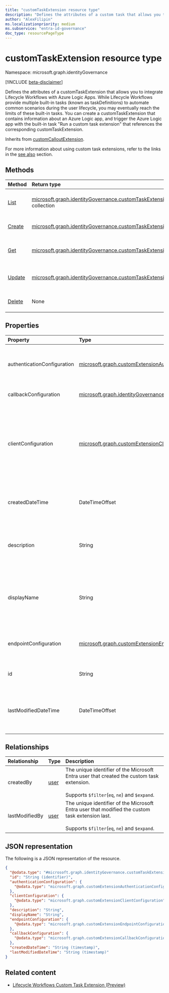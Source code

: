 ```yaml
---
title: "customTaskExtension resource type"
description: "Defines the attributes of a custom task that allows you to integrate lifecycle workflows with Azure Logic Apps and trigger custom tasks through the logic app."
author: "AlexFilipin"
ms.localizationpriority: medium
ms.subservice: "entra-id-governance"
doc_type: resourcePageType
---
```


# customTaskExtension resource type

Namespace: microsoft.graph.identityGovernance

[!INCLUDE [beta-disclaimer](../../includes/beta-disclaimer.md)]

Defines the attributes of a customTaskExtension that allows you to integrate Lifecycle Workflows with Azure Logic Apps. While Lifecycle Workflows provide multiple built-in tasks (known as taskDefinitions) to automate common scenarios during the user lifecycle, you may eventually reach the limits of these built-in tasks. You can create a customTaskExtension that contains information about an Azure Logic app, and trigger the Azure Logic app with the built-in task "Run a custom task extension" that references the corresponding customTaskExtension.

Inherits from [customCalloutExtension](../resources/customcalloutextension.md).

For more information about using custom task extensions, refer to the links in the [see also](#related-content) section.

## Methods

|Method|Return type|Description|
|:---|:---|:---|
|[List](../api/identitygovernance-lifecycleworkflowscontainer-list-customtaskextensions.md)|[microsoft.graph.identityGovernance.customTaskExtension](../resources/identitygovernance-customtaskextension.md) collection|Get a list of the [customTaskExtension](../resources/identitygovernance-customtaskextension.md) objects and their properties.|
|[Create](../api/identitygovernance-lifecycleworkflowscontainer-post-customtaskextensions.md)|[microsoft.graph.identityGovernance.customTaskExtension](../resources/identitygovernance-customtaskextension.md)|Create a new [customTaskExtension](../resources/identitygovernance-customtaskextension.md) object.|
|[Get](../api/identitygovernance-customtaskextension-get.md)|[microsoft.graph.identityGovernance.customTaskExtension](../resources/identitygovernance-customtaskextension.md)|Read the properties and relationships of a [customTaskExtension](../resources/identitygovernance-customtaskextension.md) object.|
|[Update](../api/identitygovernance-customtaskextension-update.md)|[microsoft.graph.identityGovernance.customTaskExtension](../resources/identitygovernance-customtaskextension.md)|Update the properties of a [customTaskExtension](../resources/identitygovernance-customtaskextension.md) object.|
|[Delete](../api/identitygovernance-customtaskextension-delete.md)|None|Deletes a [customTaskExtension](../resources/identitygovernance-customtaskextension.md) object.|

## Properties

|Property|Type|Description|
|:---|:---|:---|
|authenticationConfiguration|[microsoft.graph.customExtensionAuthenticationConfiguration](../resources/customextensionauthenticationconfiguration.md)|Configuration for securing the API call to the logic app. Inherited from [customCalloutExtension](../resources/customcalloutextension.md). Required.|
|callbackConfiguration|[microsoft.graph.identityGovernance.customTaskExtensionCallbackConfiguration](../resources/identitygovernance-customtaskextensioncallbackconfiguration.md)|The callback configuration for a custom task extension.|
|clientConfiguration|[microsoft.graph.customExtensionClientConfiguration](../resources/customextensionclientconfiguration.md)|HTTP connection settings that define how long Microsoft Entra ID can wait for a connection to a logic app, how many times you can retry a timed-out connection and the exception scenarios when retries are allowed. Inherited from [customCalloutExtension](../resources/customcalloutextension.md).|
|createdDateTime|DateTimeOffset|When the custom task extension was created.<br><br>Supports `$filter`(`lt`, `le`, `gt`, `ge`, `eq`, `ne`) and `$orderby`.|
|description|String|Describes the purpose of the custom task extension for administrative use. Inherited from [customCalloutExtension](../resources/customcalloutextension.md). Optional.|
|displayName|String|A unique string that identifies the custom task extension. Inherited from [customCalloutExtension](../resources/customcalloutextension.md). Required.<br><br>Supports `$filter`(`eq`, `ne`) and `$orderby`.|
|endpointConfiguration|[microsoft.graph.customExtensionEndpointConfiguration](../resources/customextensionendpointconfiguration.md)|Details for allowing the custom task extension to call the logic app. Inherited from [customCalloutExtension](../resources/customcalloutextension.md).|
|id|String| Inherited from [entity](../resources/entity.md).<br><br>Supports `$filter`(`eq`, `ne`) and `$orderby`.|
|lastModifiedDateTime|DateTimeOffset|When the custom extension was last modified.<br><br>Supports `$filter`(`lt`, `le`, `gt`, `ge`, `eq`, `ne`) and `$orderby`.|

## Relationships

|Relationship|Type|Description|
|:---|:---|:---|
|createdBy|[user](../resources/user.md)|The unique identifier of the Microsoft Entra user that created the custom task extension.<br><br>Supports `$filter`(`eq`, `ne`) and `$expand`.|
|lastModifiedBy|[user](../resources/user.md)|The unique identifier of the Microsoft Entra user that modified the custom task extension last.<br><br>Supports `$filter`(`eq`, `ne`) and `$expand`.|

## JSON representation

The following is a JSON representation of the resource.
<!-- {
  "blockType": "resource",
  "keyProperty": "id",
  "@odata.type": "microsoft.graph.identityGovernance.customTaskExtension",
  "baseType": "microsoft.graph.customCalloutExtension",
  "openType": false
}
-->
``` json
{
  "@odata.type": "#microsoft.graph.identityGovernance.customTaskExtension",
  "id": "String (identifier)",
  "authenticationConfiguration": {
    "@odata.type": "microsoft.graph.customExtensionAuthenticationConfiguration"
  },
  "clientConfiguration": {
    "@odata.type": "microsoft.graph.customExtensionClientConfiguration"
  },
  "description": "String",
  "displayName": "String",
  "endpointConfiguration": {
    "@odata.type": "microsoft.graph.customExtensionEndpointConfiguration"
  },
  "callbackConfiguration": {
    "@odata.type": "microsoft.graph.customExtensionCallbackConfiguration"
  },
  "createdDateTime": "String (timestamp)",
  "lastModifiedDateTime": "String (timestamp)"
}
```

## Related content

+ [Lifecycle Workflows Custom Task Extension (Preview)](/azure/active-directory/governance/lifecycle-workflow-extensibility)
